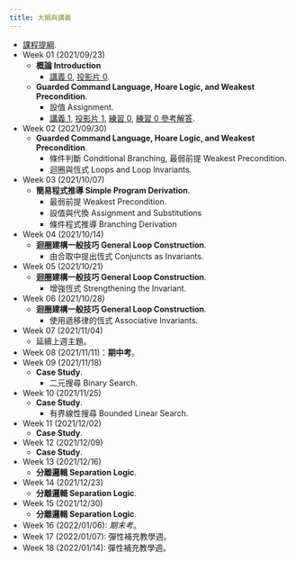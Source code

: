 ```yaml
---
title: 大綱與講義
---
```



* [課程提綱](../assets/syllabus.pdf).
* Week 01 (2021/09/23)
  * **概論 Introduction**
    * [講義 0](../assets/handouts_00.pdf), [投影片 0](../assets/slides_00.pdf).
  * **Guarded Command Language, Hoare Logic, and Weakest Precondition**.
    * 設值 Assignment.
    * [講義 1](../assets/handouts_01.pdf), [投影片 1](../assets/slides_01.pdf),
      [練習 0](../assets/practicals_00.pdf),
      [練習 0 參考解答](../practicals_00_sols).
* Week 02 (2021/09/30)
  * **Guarded Command Language, Hoare Logic, and Weakest Precondition**.
    * 條件判斷 Conditional Branching, 最弱前提 Weakest Precondition.
    * 迴圈與恆式 Loops and Loop Invariants.
* Week 03 (2021/10/07)
  * **簡易程式推導 Simple Program Derivation**.
    * 最弱前提 Weakest Precondition.
    * 設值與代換 Assignment and Substitutions
    * 條件程式推導 Branching Derivation
* Week 04 (2021/10/14)
  * **迴圈建構一般技巧 General Loop Construction**.
    * 由合取中提出恆式 Conjuncts as Invariants.
* Week 05 (2021/10/21)
  * **迴圈建構一般技巧 General Loop Construction**.
    * 增強恆式 Strengthening the Invariant.
* Week 06 (2021/10/28)
  * **迴圈建構一般技巧 General Loop Construction**.
    * 使用遞移律的恆式 Associative Invariants.
* Week 07 (2021/11/04)
  * 延續上週主題。
* Week 08 (2021/11/11)：**期中考**。
* Week 09 (2021/11/18)
  * **Case Study**.
    * 二元搜尋 Binary Search.
* Week 10 (2021/11/25)
  * **Case Study**.
    * 有界線性搜尋 Bounded Linear Search.
* Week 11 (2021/12/02)
  * **Case Study**.
* Week 12 (2021/12/09)
  * **Case Study**.
* Week 13 (2021/12/16)
  * **分離邏輯 Separation Logic**.
* Week 14 (2021/12/23)
  * **分離邏輯 Separation Logic**.
* Week 15 (2021/12/30)
  * **分離邏輯 Separation Logic**.
* Week 16 (2022/01/06): *期末考*。
* Week 17 (2022/01/07): 彈性補充教學週。
* Week 18 (2022/01/14): 彈性補充教學週。
